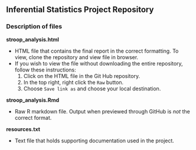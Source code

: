 ## Inferential Statistics Project Repository

### Description of files

__stroop_analysis.html__
  * HTML file that contains the final report in the correct formatting. To view, clone the repository and view file in browser. 
  * If you wish to view the file without downloading the entire repository, follow these instructions:
     1. Click on the HTML file in the Git Hub repository.
     2. In the top right, right click the `Raw` button.
     3. Choose `Save link as` and choose your local destination.

__stroop_analysis.Rmd__
  * Raw R markdown file. Output when previewed through GitHub is _not_ the correct format.
  
__resources.txt__
  * Text file that holds supporting documentation used in the project.
